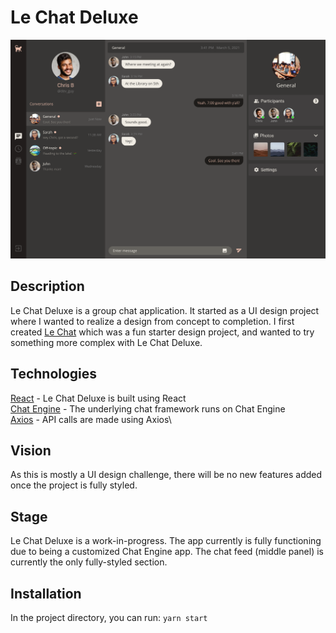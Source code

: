 # Le Chat Deluxe

![Le Chat Deluxe Preview](le-chat-deluxe-preview.png)

## Description

Le Chat Deluxe is a group chat application. It started as a UI design project where I wanted to realize a design from concept to completion. I first created [Le Chat](https://github.com/i-k0n/le-chat-app) which was a fun starter design project, and wanted to try something more complex with Le Chat Deluxe.

## Technologies

[React](https://reactjs.org/) - Le Chat Deluxe is built using React\
[Chat Engine](https://chatengine.io/) - The underlying chat framework runs on Chat Engine\
[Axios](https://www.npmjs.com/package/axios) - API calls are made using Axios\

## Vision

As this is mostly a UI design challenge, there will be no new features added once the project is fully styled.

## Stage

Le Chat Deluxe is a work-in-progress. The app currently is fully functioning due to being a customized Chat Engine app. The chat feed (middle panel) is currently the only fully-styled section.

## Installation

In the project directory, you can run: `yarn start`
